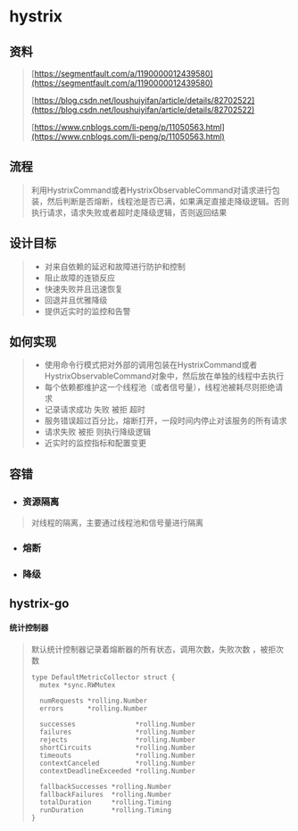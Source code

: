 # hystrix

## 资料

> [https://segmentfault.com/a/1190000012439580](https://segmentfault.com/a/1190000012439580)
>
> [https://blog.csdn.net/loushuiyifan/article/details/82702522](https://blog.csdn.net/loushuiyifan/article/details/82702522)
>
> [https://www.cnblogs.com/li-peng/p/11050563.html](https://www.cnblogs.com/li-peng/p/11050563.html)

## 流程

> 利用HystrixCommand或者HystrixObservableCommand对请求进行包装，然后判断是否熔断，线程池是否已满，如果满足直接走降级逻辑。否则执行请求，请求失败或者超时走降级逻辑，否则返回结果

## 设计目标

> * 对来自依赖的延迟和故障进行防护和控制
> * 阻止故障的连锁反应
> * 快速失败并且迅速恢复
> * 回退并且优雅降级
> * 提供近实时的监控和告警

## 如何实现

> * 使用命令行模式把对外部的调用包装在HystrixCommand或者HystrixObservableCommand对象中，然后放在单独的线程中去执行
> * 每个依赖都维护这一个线程池（或者信号量），线程池被耗尽则拒绝请求
> * 记录请求成功 失败 被拒 超时
> * 服务错误超过百分比，熔断打开，一段时间内停止对该服务的所有请求
> * 请求失败 被拒 则执行降级逻辑
> * 近实时的监控指标和配置变更

## 容错

* ### 资源隔离

> 对线程的隔离，主要通过线程池和信号量进行隔离

* ### 熔断
* ### 降级

## hystrix-go

#### 统计控制器

> 默认统计控制器记录着熔断器的所有状态，调用次数，失败次数 ，被拒次数
>
> ```
> type DefaultMetricCollector struct {
> 	mutex *sync.RWMutex
>
> 	numRequests *rolling.Number
> 	errors      *rolling.Number
>
> 	successes               *rolling.Number
> 	failures                *rolling.Number
> 	rejects                 *rolling.Number
> 	shortCircuits           *rolling.Number
> 	timeouts                *rolling.Number
> 	contextCanceled         *rolling.Number
> 	contextDeadlineExceeded *rolling.Number
>
> 	fallbackSuccesses *rolling.Number
> 	fallbackFailures  *rolling.Number
> 	totalDuration     *rolling.Timing
> 	runDuration       *rolling.Timing
> }
> ```



